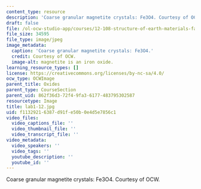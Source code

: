 ```yaml
---
content_type: resource
description: 'Coarse granular magnetite crystals: Fe3O4. Courtesy of OCW.'
draft: false
file: /ol-ocw-studio-app/courses/12-108-structure-of-earth-materials-fall-2004/f11329216387d91fe50b0e4d5e7856c1_lab1-12.jpg
file_size: 34595
file_type: image/jpeg
image_metadata:
  caption: 'Coarse granular magnetite crystals: Fe3O4.'
  credit: Courtesy of OCW.
  image-alt: magnetite is an iron oxide.
learning_resource_types: []
license: https://creativecommons.org/licenses/by-nc-sa/4.0/
ocw_type: OCWImage
parent_title: Oxides
parent_type: CourseSection
parent_uid: 862f36d3-72f4-9fa3-6177-483795302587
resourcetype: Image
title: lab1-12.jpg
uid: f1132921-6387-d91f-e50b-0e4d5e7856c1
video_files:
  video_captions_file: ''
  video_thumbnail_file: ''
  video_transcript_file: ''
video_metadata:
  video_speakers: ''
  video_tags: ''
  youtube_description: ''
  youtube_id: ''
---
```

Coarse granular magnetite crystals: Fe3O4. Courtesy of OCW.